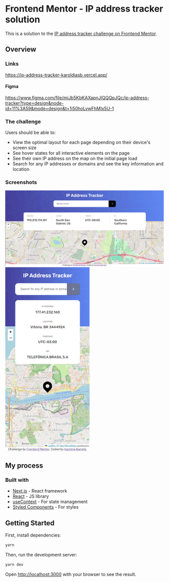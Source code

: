 # Frontend Mentor - IP address tracker solution

This is a solution to the [IP address tracker challenge on Frontend Mentor](https://www.frontendmentor.io/challenges/ip-address-tracker-I8-0yYAH0).

## Overview

### Links

https://ip-address-tracker-karoldiasb.vercel.app/

#### Figma

https://www.figma.com/file/miJb5KbKAXapnJlQQQpJQc/ip-address-tracker?type=design&node-id=11%3A59&mode=design&t=1i50hoLvwFhMIx5U-1

### The challenge

Users should be able to:

- View the optimal layout for each page depending on their device's screen size
- See hover states for all interactive elements on the page
- See their own IP address on the map on the initial page load
- Search for any IP addresses or domains and see the key information and location

### Screenshots

![screenshot desktop](./public/screenshot-desktop.png)
![screenshot mobile](.//public/screenshot-mobile.png)

## My process

### Built with

- [Next.js](https://nextjs.org/) - React framework
- [React](https://reactjs.org/) - JS library
- [useContext](https://react.dev/reference/react/useContext) - For state management
- [Styled Components](https://styled-components.com/) - For styles

## Getting Started

First, install dependencies:

```bash
yarn 
```

Then, run the development server:

```bash
yarn dev
```

Open [http://localhost:3000](http://localhost:3000) with your browser to see the result.